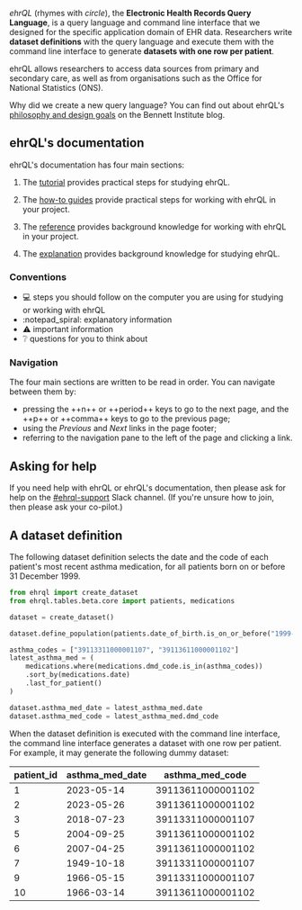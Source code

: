 *ehrQL* (rhymes with *circle*), the **Electronic Health Records Query Language**,
is a query language and command line interface that we designed for the specific application domain of EHR data.
Researchers write **dataset definitions** with the query language
and execute them with the command line interface to generate **datasets with one row per patient**.

ehrQL allows researchers to access data sources from primary and secondary care,
as well as from organisations such as the Office for National Statistics (ONS).

Why did we create a new query language?
You can find out about ehrQL's [philosophy and design goals](https://www.bennett.ox.ac.uk/blog/2023/09/why-ehrql/) on the Bennett Institute blog.

## ehrQL's documentation

ehrQL's documentation has four main sections:

1. The [tutorial](tutorial/index.md) provides practical steps for studying ehrQL.

1. The [how-to guides](how-to/index.md) provide practical steps for working with ehrQL in your project.

1. The [reference](reference/index.md) provides background knowledge for working with ehrQL in your project.

1. The [explanation](explanation/index.md) provides background knowledge for studying ehrQL.

### Conventions

* :computer: steps you should follow on the computer you are using for studying or working with ehrQL
* :notepad_spiral: explanatory information
* :warning: important information
* :grey_question: questions for you to think about

### Navigation

The four main sections are written to be read in order.
You can navigate between them by:

* pressing the ++n++ or ++period++ keys to go to the next page, and the ++p++ or ++comma++ keys to go to the previous page;
* using the *Previous* and *Next* links in the page footer;
* referring to the navigation pane to the left of the page and clicking a link.

## Asking for help

If you need help with ehrQL or ehrQL's documentation,
then please ask for help on the
[#ehrql-support](https://bennettoxford.slack.com/archives/C04DVD1UQC9)
Slack channel.
(If you're unsure how to join, then please ask your co-pilot.)

## A dataset definition

The following dataset definition selects the date and the code of each patient's most recent asthma medication,
for all patients born on or before 31 December 1999.

```python
from ehrql import create_dataset
from ehrql.tables.beta.core import patients, medications

dataset = create_dataset()

dataset.define_population(patients.date_of_birth.is_on_or_before("1999-12-31"))

asthma_codes = ["39113311000001107", "39113611000001102"]
latest_asthma_med = (
    medications.where(medications.dmd_code.is_in(asthma_codes))
    .sort_by(medications.date)
    .last_for_patient()
)

dataset.asthma_med_date = latest_asthma_med.date
dataset.asthma_med_code = latest_asthma_med.dmd_code
```

When the dataset definition is executed with the command line interface,
the command line interface generates a dataset with one row per patient.
For example, it may generate the following dummy dataset:

| patient_id | asthma_med_date |        asthma_med_code |
| ---------- | --------------- | ---------------------- |
|          1 |      2023-05-14 | 39113611000001102      |
|          2 |      2023-05-26 | 39113611000001102      |
|          3 |      2018-07-23 | 39113311000001107      |
|          5 |      2004-09-25 | 39113611000001102      |
|          6 |      2007-04-25 | 39113611000001102      |
|          7 |      1949-10-18 | 39113311000001107      |
|          9 |      1966-05-15 | 39113311000001107      |
|         10 |      1966-03-14 | 39113611000001102      |
